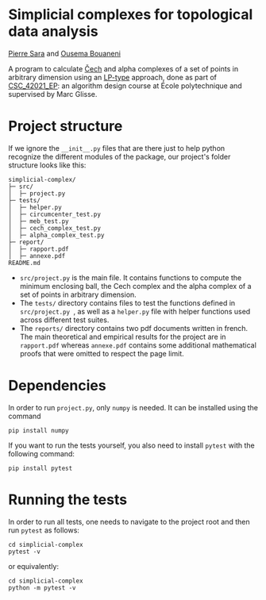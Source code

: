 Simplicial complexes for topological data analysis
===

[Pierre Sara](https://github.com/pierresara/) and [Ousema Bouaneni](https://github.com/ousema-bouaneni)

A program to calculate [Čech](https://en.wikipedia.org/wiki/%C4%8Cech_complex) and alpha complexes of a set of points in arbitrary dimension using an [LP-type](https://en.wikipedia.org/wiki/LP-type_problem) approach, done as part of [CSC_42021_EP](https://moodle.polytechnique.fr/enrol/index.php?id=19281): an algorithm design course at École polytechnique and supervised by Marc Glisse.

# Project structure
If we ignore the `__init__.py` files that are there just to help python recognize the different modules of the package, our project's folder structure looks like this:

```
simplicial-complex/
├─ src/
│  ├─ project.py
├─ tests/
│  ├─ helper.py
│  ├─ circumcenter_test.py
│  ├─ meb_test.py
│  ├─ cech_complex_test.py
│  ├─ alpha_complex_test.py
├─ report/
│  ├─ rapport.pdf
│  ├─ annexe.pdf
README.md
```

- `src/project.py` is the main file. It contains functions to compute the minimum enclosing ball, the Cech complex and the alpha complex of a set of points in arbitrary dimension.
- The `tests/` directory contains files to test the functions defined in `src/project.py `, as well as a `helper.py` file with helper functions used across different test suites.
- The `reports/` directory contains two pdf documents written in french. The main theoretical and empirical results for the project are in `rapport.pdf` whereas `annexe.pdf` contains some additional mathematical proofs that were omitted to respect the page limit.

# Dependencies

In order to run `project.py`, only `numpy` is needed.
It can be installed using the command
```
pip install numpy
```
If you want to run the tests yourself, you also need to install `pytest` with the following command:
```
pip install pytest
```

# Running the tests

In order to run all tests, one needs to navigate to the project root and then run `pytest` as follows:
```
cd simplicial-complex
pytest -v
```
or equivalently:
```
cd simplicial-complex
python -m pytest -v
```

